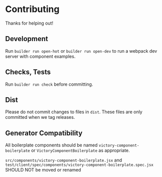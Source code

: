 Contributing
============

Thanks for helping out!

## Development

Run `builder run open-hot` or `builder run open-dev` to run a webpack dev server
with component examples.

## Checks, Tests

Run `builder run check` before committing.

## Dist

Please do not commit changes to files in `dist`.
These files are only committed when we tag releases.

## Generator Compatibility

All boilerplate components should be named
`victory-component-boilerplate` or
`VictoryComponentBoilerplate` as appropriate.

`src/components/victory-component-boilerplate.jsx` and
`test/client/spec/components/victory-component-boilerplate.spec.jsx`
SHOULD NOT be moved or renamed
